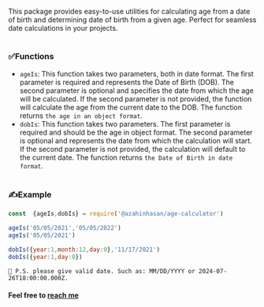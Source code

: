 

This package provides easy-to-use utilities for calculating age from a date of birth and determining date of birth from a given age. Perfect for seamless date calculations in your projects.
#
### ✅Functions
- `ageIs`:  This function takes two parameters, both in date format. The first parameter is required and represents the Date of Birth (DOB). The second parameter is optional and specifies the date from which the age will be calculated. If the second parameter is not provided, the function will calculate the age from the current date to the DOB. The function returns `the age in an object format`.
- `dobIs`: This function takes two parameters. The first parameter is required and should be the age in object format. The second parameter is optional and represents the date from which the calculation will start. If the second parameter is not provided, the calculation will default to the current date. The function returns `the Date of Birth in date format`. 
#

###  ✍️Example

```Javascript
const  {ageIs,dobIs} = require('@azahinhasan/age-calculator')

ageIs('05/05/2021','05/05/2022') 
ageIs('05/05/2021') 

dobIs({year:1,month:12,day:0},'11/17/2021')
dobIs({year:1,day:0})

```
`🛑 P.S. please give valid date. Such as: MM/DD/YYYY or 2024-07-26T18:00:00.000Z.`

####  Feel free to [reach me ](https://aboutzahin.pages.dev)